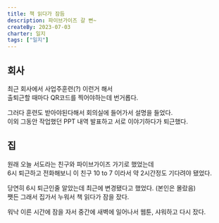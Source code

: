 ```yaml
---
title: 책 읽다가 잠듬
description: 파이브가이즈 갈 뻔~
createBy: 2023-07-03
charter: 일지
tags: ["일지"]
---
```


## 회사

최근 회사에서 사업주훈련(?) 이런거 해서  
출퇴근할 때마다 QR코드를 찍어야하는데 번거롭다.

그러다 훈련도 받아야된다해서 회의실에 들어가서 설명을 들었다.  
이외 그동안 작업했던 PPT 내역 발표하고 서로 이야기하다가 퇴근했다.

## 집

원래 오늘 서도라는 친구와 파이브가이즈 가기로 했었는데  
6시 퇴근하고 전화해보니 이 친구 10 to 7 이라서 약 2시간정도 기다려야 됐었다.

당연히 6시 퇴근인줄 알았는데 최근에 변경됐다고 했었다. (본인은 몰랐음)  
쨋든 그래서 집가서 누워서 책 읽다가 잠을 잤다.

워낙 이른 시간에 잠을 자서 중간에 새벽에 일어나서 웹툰, 샤워하고 다시 잤다.
